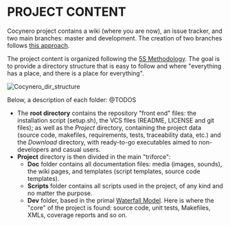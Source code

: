PROJECT CONTENT
===============
Cocynero project contains a wiki (where you are now), an issue tracker, and two main branches: master and development. The creation of two
branches follows [this approach](https://nvie.com/posts/a-successful-git-branching-model/).

The project content is organized following the [5S Methodology](https://en.wikipedia.org/wiki/5S_(methodology)). 
The goal is to provide a directory structure that is easy to follow and where "everything has a place, and there is a place for everything".

![Cocynero_dir_structure](@TODO)

Below, a description of each folder: @TODOS

- The **root directory** contains the repository "front end" files: the installation script (setup.sh), the VCS files (README, LICENSE and git files);
as well as the *Project* directory, containing the project data (source code, makefiles, requirements, tests, traceability data, etc.) and the *Download*
directory, with ready-to-go executables aimed to non-developers and casual users.
- **Project** directory is then divided in the main "triforce":
    - **Doc** folder contains all documentation files: media (images, sounds), the wiki pages, and templates (script templates, source code templates).
    - **Scripts** folder contains all scripts used in the project, of any kind and no matter the purpose.
    - **Dev** folder, based in the primal [Waterfall Model](https://en.wikipedia.org/wiki/Waterfall_model). Here is where the "core" of the project
    is found: source code, unit tests, Makefiles, XMLs, coverage reports and so on.
